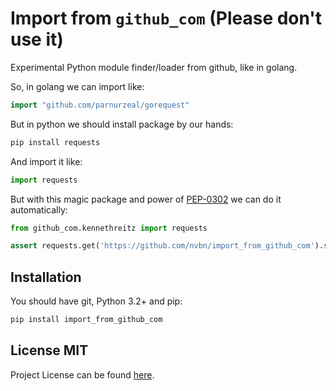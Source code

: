 # Import from `github_com` (Please don't use it)

Experimental Python module finder/loader from github, like in golang.

So, in golang we can import like:

```go
import "github.com/parnurzeal/gorequest"
```

But in python we should install package by our hands:

```bash
pip install requests
```

And import it like:

```python
import requests
```

But with this magic package and power of [PEP-0302](https://www.python.org/dev/peps/pep-0302/) we can
do it automatically:

```python
from github_com.kennethreitz import requests

assert requests.get('https://github.com/nvbn/import_from_github_com').status_code == 200
```

## Installation

You should have git, Python 3.2+ and pip:

```bash
pip install import_from_github_com
```

## License MIT
Project License can be found [here](LICENSE).